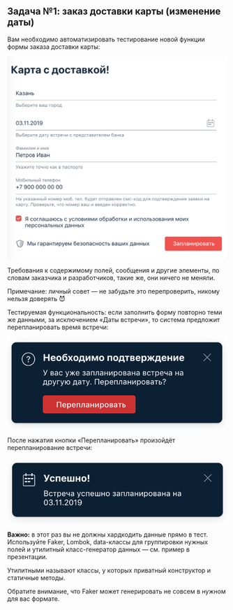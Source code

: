 ## Задача №1: заказ доставки карты (изменение даты) ##
Вам необходимо автоматизировать тестирование новой функции формы заказа доставки карты:

![img.png](pic%2Fimg.png)

Требования к содержимому полей, сообщения и другие элементы, по словам заказчика и разработчиков, такие же, они ничего не меняли.

Примечание: личный совет — не забудьте это перепроверить, никому нельзя доверять 😈

Тестируемая функциональность: если заполнить форму повторно теми же данными, за исключением «Даты встречи», то система предложит перепланировать время встречи:

![img_1.png](pic%2Fimg_1.png)

После нажатия кнопки «Перепланировать» произойдёт перепланирование встречи:

![img_2.png](pic%2Fimg_2.png)

**Важно:** в этот раз вы не должны хардкодить данные прямо в тест. Используйте Faker, Lombok, data-классы для группировки нужных полей и утилитный класс-генератор данных — см. пример в презентации.

Утилитными называют классы, у которых приватный конструктор и статичные методы.

Обратите внимание, что Faker может генерировать не совсем в нужном для вас формате.